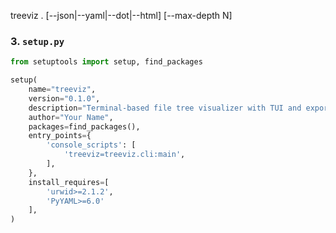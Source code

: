 treeviz . [--json|--yaml|--dot|--html] [--max-depth N]

### 3. `setup.py`
```python
from setuptools import setup, find_packages

setup(
    name="treeviz",
    version="0.1.0",
    description="Terminal-based file tree visualizer with TUI and export formats.",
    author="Your Name",
    packages=find_packages(),
    entry_points={
        'console_scripts': [
            'treeviz=treeviz.cli:main',
        ],
    },
    install_requires=[
        'urwid>=2.1.2',
        'PyYAML>=6.0'
    ],
)
